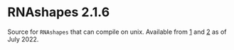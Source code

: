 # RNAshapes 2.1.6

Source for `RNAshapes` that can compile on unix. Available from
[1](https://bibiserv.cebitec.uni-bielefeld.de/download/tools/rnashapes.html) and
[2](https://bibiserv.cebitec.uni-bielefeld.de/resources/download/rnashapes/) as
of July 2022.
